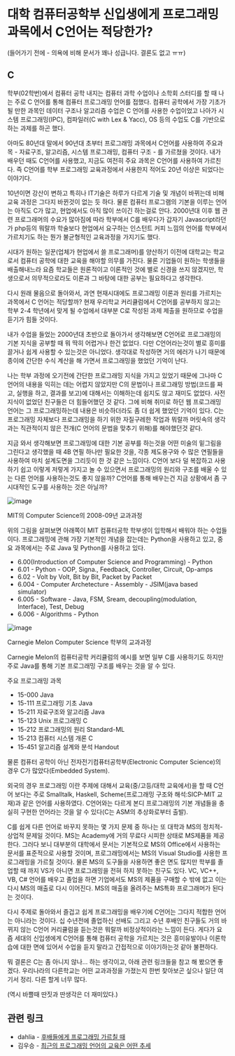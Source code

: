 # 대학 컴퓨터공학부 신입생에게 프로그래밍 과목에서 C언어는 적당한가?

(들어가기 전에 - 의욕에 비해 문서가 꽤나 성급니다. 결론도 없고 ㅠㅠ)

## C

학부(02학번)에서 컴퓨터 공학 내지는 컴퓨터 과학 수업이나 소학회 스터디를 할 때 나는 주로 C 언어를 통해 컴퓨터 프로그래밍 언어를 접했다. 컴퓨터 공학에서 가장 기초가 될 만한 과목인 데이터 구조나 알고리즘 수업은 C 언어를 사용한 수업이었고 나아가 시스템 프로그래밍(IPC), 컴파일러(C with Lex & Yacc), OS 등의 수업도 C를 기반으로 하는 과제를 하곤 했다.

아마도 80년대 말에서 90년대 초부터 프로그래밍 과목에서 C언어를 사용하여 주요과목 - 자료구조, 알고리즘, 시스템 프로그래밍, 컴퓨터 구조 - 를 가르쳤을 것이다. 내가 배우던 때도 C언어를 사용했고, 지금도 여전히 주요 과목은 C언어를 사용하여 가르친다. 즉 C언어를 학부 프로그래밍 교육과정에서 사용한지 적어도 20년 이상은 되었다는 이야기다.

10년이면 강산이 변하고 특히나 IT기술은 하루가 다르게 기술 및 개념이 바뀌는데 비해 교육 과정은 그다지 바뀐것이 없는 듯 하다. 물론 컴퓨터 프로그램의 기본을 이루는 언어는 아직도 C가 많고, 현업에서도 아직 많이 쓰이긴 하는걸로 안다. 2000년대 이후 웹 관련 프로그래머의 수요가 많아짐에 따라 학부에서 C를 배우다가 갑자기 Javascript라던가 php등의 뭐랄까 학술보다 현업에서 요구하는 인스턴트 커피 느낌의 언어를 학부에서 가르치기도 하는 뭔가 불균형적인 교육과정을 가지기도 했다.

시대가 원하는 일꾼(업체가 현업에서 쓸 프로그래머)를 양산하기 이전에 대학교는 학교로서 컴퓨터 공학에 대한 교육을 해야할 의무를 가진다. 물론 기업들이 원하는 학생들을 배출해내느라 요즘 학교들은 원론적이고 이론적인 것에 별로 신경을 쓰지 않겠지만, 학생으로서 의무적으로라도 이론과 그 바탕에 대한 공부는 필요하다고 생각한다.

다시 원래 물음으로 돌아와서, 과연 현재시대에도 프로그래밍 이론과 원리를 가르치는 과목에서 C 언어는 적당할까? 현재 우리학교 커리큘럼에서 C언어를 공부하지 않고는 학부 2-4 학년에서 맞게 될 수업에서 대부분 C로 작성된 과제 제출을 원하므로 수업을 듣기가 힘들 것이다.

내가 수업을 들었는 2000년대 초반으로 돌아가서 생각해보면 C언어로 프로그래밍의 기본 지식을 공부할 때 뭐 딱히 어렵거나 한건 없었다. 다만 C언어라는것이 별로 흥미를 끌거나 쉽게 사용할 수 있는것은 아니었다. 생각대로 작성하면 거의 에러가 나기 때문에 종이에 간단한 수식 계산을 해 가면서 프로그래밍을 했었던 기억이 난다.

나는 학부 과정에 오기전에 간단한 프로그래밍 지식을 가지고 있었기 때문에 그나마 C언어의 내용을 익히는 데는 어렵지 않았지만 C의 문법이나 프로그래밍 방법(코드를 짜고, 실행을 하고, 결과를 보고)에 대해서는 이해하는데 쉽지도 않고 재미도 없었다. 사전 지식이 없었던 친구들은 더 힘들어했던 것 같다. 그에 비해 취미로 하던 웹 프로그래밍 언어는 그 프로그래밍하는데 내용은 비슷하더라도 좀 더 쉽게 했었던 기억이 있다. C는 프로그래밍 자체보다 프로그래밍을 하기 위한 자질구레한 작업과 뭐랄까 머릿속의 생각과는 직관적이지 않은 전개(C 언어의 문법을 맞추기 위해)를 해야했던것 같다.

지금 와서 생각해보면 프로그래밍에 대한 기본 공부를 하는것을 어떤 미술의 밑그림을 그린다고 생각했을 때 4B 연필 하나만 필요한 것을, 각종 제도용구와 수 많은 연필들을 사용하여 마치 설계도면을 그리듯이 한 것 같은 느낌이다. C언어 보다 덜 복잡하고 사용하기 쉽고 이렇게 저렇게 가지고 놀 수 있으면서 프로그래밍의 원리와 구조를 배울 수 있는 다른 언어를 사용하는것도 좋지 않을까? C언어를 통해 배우는건 지금 상황에서 좀 구시대적인 도구를 사용하는 것은 아닐까?

![image](/articles/2009/1238754840/Picture1.png)

MIT의 Computer Science의 2008-09년 교과과정

위의 그림을 살펴보면 아래쪽이 MIT 컴퓨터공학 학부생이 입학해서 배워야 하는 수업들이다. 프로그래밍에 관해 가장 기본적인 개념을 잡는데는 Python을 사용하고 있고, 중요 과목에서는 주로 Java 및 Python를 사용하고 있다.

-   6.00(Introduction of Computer Science and Programming) - Python
-   6.01 - Python - OOP, Signa., Feedback, Controller, Circuit, Op-amps
-   6.02 - Volt by Volt, Bit by Bit, Packet by Packet
-   6.004 - Computer Archetecture - Assembly - JSIM(java based
    simulator)
-   6.005 - Software - Java, FSM, Sream, decoupling(modulation,
    Interface), Test, Debug
-   6.006 - Algorithms - Python

![image](/articles/2009/1238754840/Picture2.png)

Carnegie Melon Computer Science 학부의 교과과정

Carnegie Melon의 컴퓨터공학 커리큘럼의 예시를 보면 일부 C를 사용하기도 하지만 주로 Java를 통해 기본 프로그래밍 구조를 배우는 것을 알 수 있다.

주요 프로그래밍 과목

-   15-000 Java
-   15-111 프로그래밍 기초 Java
-   15-211 자료구조와 알고리즘 Java
-   15-123 Unix 프로그래밍 C
-   15-212 프로그래밍의 원리 Standard-ML
-   15-213 컴퓨터 시스템 개론 C
-   15-451 알고리즘 설계와 분석 Handout

물론 컴퓨터 공학이 아닌 전자전기컴퓨터공학부(Electronic Computer Science)의 경우 C가 많았다(Embedded System).

외국의 경우 프로그래밍 이란 주제에 대해서 교육(중/고등/대학 교육에서)을 할 때 C언어 보다는 주로 Smalltalk, Haskell, Scheme(프로그래밍 구조와 해석:SICP-MIT 교재)과 같은 언어를 사용하였다. C언어와는 다르게 본디 프로그래밍의 기본 개념들을 충실히 구현한 언어라는 것을 알 수 있다(C는 ASM의 추상화로부터 출발).

C를 쉽게 다른 언어로 바꾸지 못하는 몇 가지 문제 중 하나는 또 대학과 MS의 정치적-상업적 문제일 것이다. MS는 Academy에 거의 무료다 시피한 상태로 MS제품을 제공 한다. 그러다 보니 대부분의 대학에서 문서는 기본적으로 MS의 Office에서 사용하는 문서를 표준적으로 사용할 것이며, 프로그래밍에서는 MS의 Visual Studio를 사용한 프로그래밍을 가르칠 것이다. 물론 MS의 도구들을 사용하면 좋은 면도 많지만 학부를 졸업할 때 까지 VS가 아니면 프로그래밍을 전혀 하지 못하는 친구도 있다. VC, VC++, VB, C\# 언어를 배우고 졸업을 하면 기업에서도 MS의 제품을 구매할 수 밖에 없고 이는 다시 MS의 매출로 다시 이어진다. MS의 매출을 올려주는 MS특화 프로그래머가 된다는 것이다.

다시 주제로 돌아와서 즐겁고 쉽게 프로그래밍을 배우기에 C언어는 그다지 적합한 언어는 아니라는 것이다. 십 수년전에 졸업하신 선배도 그리고 수년 후배인 친구들도 거의 바뀌지 않는 C언어 커리큘럼을 듣는것은 뭐랄까 비정상적이라는 느낌이 든다. 게다가 요즘 세대의 신입생에게 C언어를 통해 컴퓨터 공학을 가르치는 것은 흥미유발이나 이론학습에 대한 면에 있어서 수업을 듣지 말라고 간접적으로 이야기하는것 같아 불편하다.

뭐 결론은 C는 좀 아니지 않나… 하는 생각이고, 아래 관련 링크들을 참고 해 봤으면 좋겠다. 우리나라의 다른학교는 어떤 교과과정을 가졌는지 한번 찾아보곤 싶으나 일단 여기서 정리. 다른 할게 너무 많다.

(역시 바쁠때 딴짓과 딴생각은 더 재미있다.)

## 관련 링크

 * dahlia - [후배들에게 프로그래밍 가르칠 때](http://kldp.org/node/91217#comment-430616)
 * 김우승 - [최근의 프로그래밍 언어의 교육은 어떤 추세](http://langdev.net/post/60)
